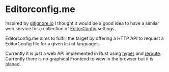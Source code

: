 # Editorconfig.me

Inspired by [gitignore.io](https://gitignore.io) I thought it would be a good idea to have a similar web service for a collection of [EditorConfig](http://editorconfig.org/) settings.

Editorconfig.me aims to fulfill the target by offering a HTTP API to request a EditorConfig file for a given list of languages.

Currently it is just a web API implemented in Rust using [hyper](https://github.com/hyperium/hyper) and [reroute](https://github.com/gsquire/reroute). Currently there is no graphical Frontend to view in the browser but it is planed.



